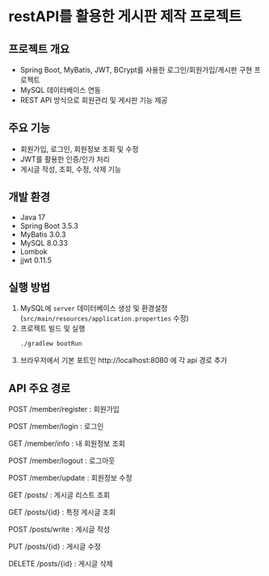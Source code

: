 # restAPI를 활용한 게시판 제작 프로젝트 

## 프로젝트 개요
- Spring Boot, MyBatis, JWT, BCrypt를 사용한 로그인/회원가입/게시판 구현 프로젝트
- MySQL 데이터베이스 연동
- REST API 방식으로 회원관리 및 게시판 기능 제공

## 주요 기능
- 회원가입, 로그인, 회원정보 조회 및 수정
- JWT를 활용한 인증/인가 처리
- 게시글 작성, 조회, 수정, 삭제 기능

## 개발 환경
- Java 17
- Spring Boot 3.5.3
- MyBatis 3.0.3
- MySQL 8.0.33
- Lombok
- jjwt 0.11.5

## 실행 방법
1. MySQL에 `server` 데이터베이스 생성 및 환경설정 (`src/main/resources/application.properties` 수정)
2. 프로젝트 빌드 및 실행
   ```bash
   ./gradlew bootRun
3. 브라우저에서 기본 포트인 http://localhost:8080 에 각 api 경로 추가


## API 주요 경로
POST /member/register : 회원가입

POST /member/login : 로그인

GET /member/info : 내 회원정보 조회

POST /member/logout : 로그아웃

POST /member/update : 회원정보 수정

GET /posts/ : 게시글 리스트 조회

GET /posts/{id} : 특정 게시글 조회

POST /posts/write : 게시글 작성

PUT /posts/{id} : 게시글 수정

DELETE /posts/{id} : 게시글 삭제
